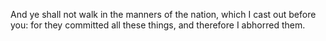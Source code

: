 And ye shall not walk in the manners of the nation, which I cast out before you: for they committed all these things, and therefore I abhorred them.

